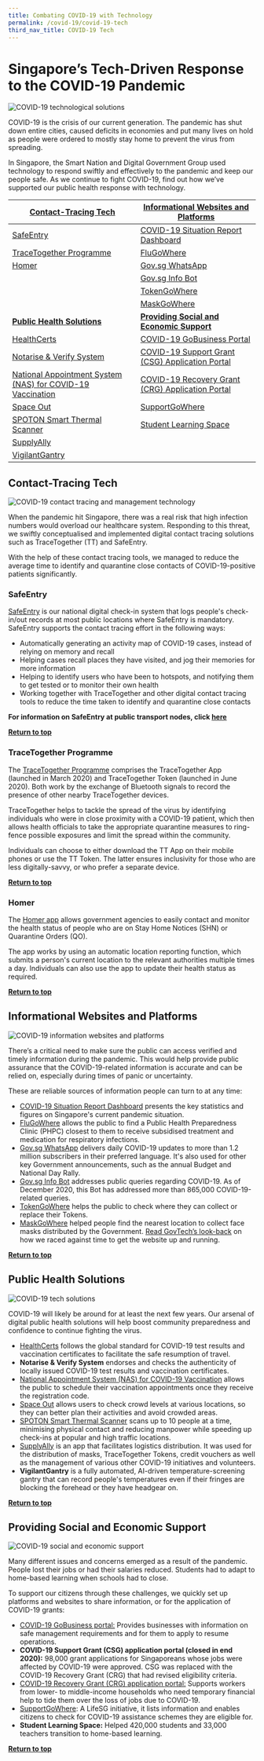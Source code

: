 ```yaml
---
title: Combating COVID-19 with Technology
permalink: /covid-19/covid-19-tech
third_nav_title: COVID-19 Tech
---
```

#  Singapore’s Tech-Driven Response to the COVID-19 Pandemic

 ![COVID-19 technological solutions](/images/covid-19/COVID-19-tech-solutions.png)
 
COVID-19 is the crisis of our current generation. The pandemic has shut down entire cities, caused deficits in economies and put many lives on hold as people were ordered to mostly stay home to prevent the virus from spreading.

In Singapore, the Smart Nation and Digital Government Group used technology to respond swiftly and effectively to the pandemic and keep our people safe. As we continue to fight COVID-19, find out how we’ve supported our public health response with technology.

|[**Contact-Tracing Tech**](#contact-tracing-tech) | [**Informational Websites and Platforms**](#informational-websites-and-platforms)|
| -------- | -------- | 
| [SafeEntry](#safeentry)  | [COVID-19 Situation Report Dashboard](#covid-19-situation-report-dashboard)  
|[TraceTogether Programme](#tracetogether-programme)|[FluGoWhere](#flugowhere)
|[Homer](#homer)|[Gov.sg WhatsApp](#govsg-whatsapp)
| | [Gov.sg Info Bot](#govsg-info-bot)
||[TokenGoWhere](#tokengowhere)
||[MaskGoWhere](#maskgowhere)
|[**Public Health Solutions**](#public-health-solutions) | [**Providing Social and Economic Support**](#providing-social-and-economic-support)|
| [HealthCerts](#healthcerts)|[COVID-19 GoBusiness Portal](#covid-19-gobusiness-portal)
|[Notarise & Verify System](#notarise-&-verify-system)|[COVID-19 Support Grant (CSG) Application Portal](#covid-19-support-grant-csg-application-portal)
|[National Appointment System (NAS) for COVID-19 Vaccination](#national-appointment-system-nas-for-covid-19-vaccination)|[COVID-19 Recovery Grant (CRG) Application Portal](#covid-19-recovery-grant-crg-application-portal)
|[Space Out](#space-out)|[SupportGoWhere](#supportgowhere)
|[SPOTON Smart Thermal Scanner](#spoton-smart-thermal-scanner)|[Student Learning Space](#student-learning-space)
|[SupplyAlly](#supplyally)|
|[VigilantGantry](#vigilantgantry)


## Contact-Tracing Tech
![COVID-19 contact tracing and management technology](/images/covid-19/COVID-19-contact-tracing-and-management.png)

When the pandemic hit Singapore, there was a real risk that high infection numbers would overload our healthcare system. Responding to this threat, we swiftly conceptualised and implemented digital contact tracing solutions such as TraceTogether (TT) and SafeEntry.

With the help of these contact tracing tools, we managed to reduce the average time to identify and quarantine close contacts of COVID-19-positive patients significantly.


### SafeEntry

[SafeEntry](https://www.safeentry.gov.sg/) is our national digital check-in system that logs people's check-in/out records at most public locations where SafeEntry is mandatory. SafeEntry supports the contact tracing effort in the following ways:

* Automatically generating an activity map of COVID-19 cases, instead of relying on memory and recall
* Helping cases recall places they have visited, and jog their memories for more information
* Helping to identify users who have been to hotspots, and notifying them to get tested or to monitor their own health
* Working together with TraceTogether and other digital contact tracing tools to reduce the time taken to identify and quarantine close contacts

**For information on SafeEntry at public transport nodes, click [here](/combating-covid-19/safeentrytransportnodes)**

**[Return to top](#singapores-tech-driven-response-to-the-covid-19-pandemic)**

### TraceTogether Programme

The [TraceTogether Programme](https://www.tracetogether.gov.sg/) comprises the TraceTogether App (launched in March 2020) and TraceTogether Token (launched in June 2020). Both work by the exchange of Bluetooth signals to record the presence of other nearby TraceTogether devices.

TraceTogether helps to tackle the spread of the virus by identifying individuals who were in close proximity with a COVID-19 patient, which then allows health officials to take the appropriate quarantine measures to ring-fence possible exposures and limit the spread within the community.

Individuals can choose to either download the TT App on their mobile phones or use the TT Token. The latter ensures inclusivity for those who are less digitally-savvy, or who prefer a separate device. 

**[Return to top](#singapores-tech-driven-response-to-the-covid-19-pandemic)**

### Homer

The [Homer app](https://homer.gov.sg/) allows government agencies to easily contact and monitor the health status of people who are on Stay Home Notices (SHN) or Quarantine Orders (QO).

The app works by using an automatic location reporting function, which submits a person's current location to the relevant authorities multiple times a day. Individuals can also use the app to update their health status as required.

**[Return to top](#singapores-tech-driven-response-to-the-covid-19-pandemic)**

## Informational Websites and Platforms

![COVID-19 information websites and platforms](/images/covid-19/COVID-19-informational-platforms.png)

There’s a critical need to make sure the public can access verified and timely information during the pandemic. This would help provide public assurance that the COVID-19-related information is accurate and can be relied on, especially during times of panic or uncertainty.

These are reliable sources of information people can turn to at any time:


*  [COVID-19 Situation Report Dashboard](https://covidsitrep.moh.gov.sg/)  presents the key statistics and figures on Singapore's current pandemic situation.
*  [FluGoWhere](https://flu.gowhere.gov.sg/) allows the public to find a Public Health Preparedness Clinic (PHPC) closest to them to receive subsidised treatment and medication for respiratory infections. 
*  [Gov.sg WhatsApp](https://www.gov.sg/article/govsg-on-whatsapp) delivers daily COVID-19 updates to more than 1.2 million subscribers in their preferred language. It's also used for other key Government announcements, such as the annual Budget and National Day Rally.
*  [Gov.sg Info Bot](https://www.gov.sg/infobot) addresses public queries regarding COVID-19. As of December 2020, this Bot has addressed more than 865,000 COVID-19-related queries. 
*  [TokenGoWhere](https://token.gowhere.gov.sg/) helps the public to check where they can collect or replace their Tokens.
*  [MaskGoWhere](https://mask.gowhere.gov.sg/) helped people find the nearest location to collect face masks distributed by the Government. [Read GovTech’s look-back](https://www.tech.gov.sg/media/technews/maskgowhere) on how we raced against time to get the website up and running.

**[Return to top](#singapores-tech-driven-response-to-the-covid-19-pandemic)**

## Public Health Solutions
![COVID-19 tech solutions](/images/covid-19/COVID-19-tech-solutions.png)

COVID-19 will likely be around for at least the next few years. Our arsenal of digital public health solutions will help boost community preparedness and confidence to continue fighting the virus. 

* [HealthCerts](https://www.healthcerts.gov.sg/) follows the global standard for COVID-19 test results and vaccination certificates to facilitate the safe resumption of travel.
* **Notarise & Verify System** endorses and checks the authenticity of locally issued COVID-19 test results and vaccination certificates.
* [National Appointment System (NAS) for COVID-19 Vaccination](https://appointment.vaccine.gov.sg/) allows the public to schedule their vaccination appointments once they receive the registration code.
*  [Space Out](https://www.spaceout.gov.sg/) allows users to check crowd levels at various locations, so they can better plan their activities and avoid crowded areas.
*  [SPOTON Smart Thermal Scanner](https://www.developer.tech.gov.sg/technologies/sensor-platforms-and-internet-of-things/spoton) scans up to 10 people at a time, minimising physical contact and reducing manpower while speeding up check-ins at popular and high traffic locations.
*  [SupplyAlly](https://www.supplyally.gov.sg/) is an app that facilitates logistics distribution. It was used for the distribution of masks, TraceTogether Tokens, credit vouchers as well as the management of various other COVID-19 initiatives and volunteers. 
*  **VigilantGantry** is a fully automated, AI-driven temperature-screening gantry that can record people's temperatures even if their fringes are blocking the forehead or they have headgear on.

**[Return to top](#singapores-tech-driven-response-to-the-covid-19-pandemic)**

## Providing Social and Economic Support

![COVID-19 social and economic support](/images/covid-19/COVID-19-economic-support.png)

Many different issues and concerns emerged as a result of the pandemic. People lost their jobs or had their salaries reduced. Students had to adapt to home-based learning when schools had to close. 

To support our citizens through these challenges, we quickly set up platforms and websites to share information, or for the application of COVID-19 grants:
* [COVID-19 GoBusiness portal:](https://covid.gobusiness.gov.sg/) Provides businesses with information on safe management requirements and for them to apply to resume operations.
* **COVID-19 Support Grant (CSG) application portal (closed in end 2020):** 98,000 grant applications for Singaporeans whose jobs were affected by COVID-19 were approved. CSG was replaced with the COVID-19 Recovery Grant (CRG) that had revised eligibility criteria.
* [COVID-19 Recovery Grant (CRG) application portal:](https://msf-csg.gov.sg/preinstruction/crg) Supports workers from lower- to middle-income households who need temporary financial help to tide them over the loss of jobs due to COVID-19.
* [SupportGoWhere](https://supportgowhere.life.gov.sg/): A LifeSG initiative, it lists information and enables citizens to check for COVID-19 assistance schemes they are eligible for.
* **Student Learning Space:** Helped 420,000 students and 33,000 teachers transition to home-based learning.

**[Return to top](#singapores-tech-driven-response-to-the-covid-19-pandemic)**